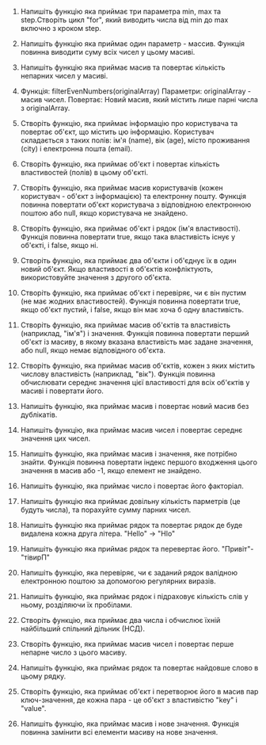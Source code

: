 1. Напишіть функцію яка приймає три параметра min, max та step.Створіть цикл
   "for", який виводить числа від min до max включно з кроком step.

1. Напишіть функцію яка приймає один параметр - массив. Функція повинна виводити
   суму всіх чисел у цьому масиві.

1. Напишіть функцію яка приймає масив та повертає кількість непарних чисел у
   масиві.

1. Функція: filterEvenNumbers(originalArray) Параметри: originalArray - масив
   чисел. Повертає: Новий масив, який містить лише парні числа з originalArray.

1. Створіть функцію, яка приймає інформацію про користувача та повертає об'єкт,
   що містить цю інформацію. Користувач складається з таких полів: ім'я (name),
   вік (age), місто проживання (city) і електронна пошта (email).

1. Створіть функцію, яка приймає об'єкт і повертає кількість властивостей
   (полів) в цьому об'єкті.

1. Створіть функцію, яка приймає масив користувачів (кожен користувач - об'єкт з
   інформацією) та електронну пошту. Функція повинна повертати об'єкт
   користувача з відповідною електронною поштою або null, якщо користувача не
   знайдено.

1. Створіть функцію, яка приймає об'єкт і рядок (ім'я властивості). Функція
   повинна повертати true, якщо така властивість існує у об'єкті, і false, якщо
   ні.

1. Створіть функцію, яка приймає два об'єкти і об'єднує їх в один новий об'єкт.
   Якщо властивості в об'єктів конфліктують, використовуйте значення з другого
   об'єкта.

1. Створіть функцію, яка приймає об'єкт і перевіряє, чи є він пустим (не має
   жодних властивостей). Функція повинна повертати true, якщо об'єкт пустий, і
   false, якщо він має хоча б одну властивість.
1. Створіть функцію, яка приймає масив об'єктів та властивість (наприклад,
   "ім'я") і значення. Функція повинна повертати перший об'єкт із масиву, в
   якому вказана властивість має задане значення, або null, якщо немає
   відповідного об'єкта.
1. Створіть функцію, яка приймає масив об'єктів, кожен з яких містить числову
   властивість (наприклад, "вік"). Функція повинна обчислювати середнє значення
   цієї властивості для всіх об'єктів у масиві і повертати його.
1. Напишіть функцію, яка приймає масив і повертає новий масив без дублікатів.
1. Напишіть функцію, яка приймає масив чисел і повертає середнє значення цих
   чисел.
1. Напишіть функцію, яка приймає масив і значення, яке потрібно знайти. Функція
   повинна повертати індекс першого входження цього значення в масив або -1,
   якщо елемент не знайдено.
1. Напишіть функцію, яка приймає число і повертає його факторіал.
1. Напишіть функцію яка приймає довільну кількість парметрів (це будуть числа),
   та порахуйте сумму парних чисел.
1. Напишіть функцію яка приймає рядок та повертає рядок де буде видалена кожна
   друга літера. "Hello" -> "Hlo"
1. Напишіть функцію яка приймає рядок та перевертає його. "Привіт"-"тівирП"

1. Напишіть функцію, яка перевіряє, чи є заданий рядок валідною електронною
   поштою за допомогою регулярних виразів.

1. Напишіть функцію, яка приймає рядок і підраховує кількість слів у ньому,
   розділяючи їх пробілами.

1. Створіть функцію, яка приймає два числа і обчислює їхній найбільший спільний
   дільник (НСД).

1. Створіть функцію, яка приймає масив чисел і повертає перше непарне число з
   цього масиву.

1. Напишіть функцію, яка приймає рядок та повертає найдовше слово в цьому рядку.

1. Створіть функцію, яка приймає об'єкт і перетворює його в масив пар
   ключ-значення, де кожна пара - це об'єкт з властивістю "key" і "value".

1. Напишіть функцію, яка приймає масив і нове значення. Функція повинна замінити
   всі елементи масиву на нове значення.
